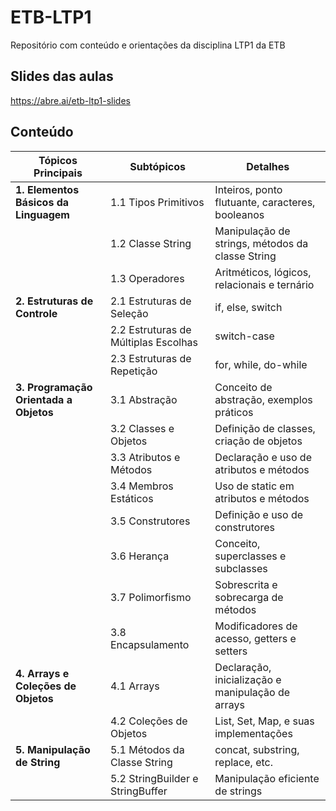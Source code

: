# ETB-LTP1
Repositório com conteúdo e orientações da disciplina LTP1 da ETB

## Slides das aulas
https://abre.ai/etb-ltp1-slides

## Conteúdo
| **Tópicos Principais**        | **Subtópicos**                      | **Detalhes**                                                   |
|-------------------------------|--------------------------------------|----------------------------------------------------------------|
| **1. Elementos Básicos da Linguagem** | 1.1 Tipos Primitivos | Inteiros, ponto flutuante, caracteres, booleanos |
|                               | 1.2 Classe String | Manipulação de strings, métodos da classe String |
|                               | 1.3 Operadores | Aritméticos, lógicos, relacionais e ternário |
| **2. Estruturas de Controle** | 2.1 Estruturas de Seleção | if, else, switch |
|                               | 2.2 Estruturas de Múltiplas Escolhas | switch-case |
|                               | 2.3 Estruturas de Repetição | for, while, do-while |
| **3. Programação Orientada a Objetos** | 3.1 Abstração | Conceito de abstração, exemplos práticos |
|                               | 3.2 Classes e Objetos | Definição de classes, criação de objetos |
|                               | 3.3 Atributos e Métodos | Declaração e uso de atributos e métodos |
|                               | 3.4 Membros Estáticos | Uso de static em atributos e métodos |
|                               | 3.5 Construtores | Definição e uso de construtores |
|                               | 3.6 Herança | Conceito, superclasses e subclasses |
|                               | 3.7 Polimorfismo | Sobrescrita e sobrecarga de métodos |
|                               | 3.8 Encapsulamento | Modificadores de acesso, getters e setters |
| **4. Arrays e Coleções de Objetos** | 4.1 Arrays | Declaração, inicialização e manipulação de arrays |
|                               | 4.2 Coleções de Objetos | List, Set, Map, e suas implementações |
| **5. Manipulação de String**  | 5.1 Métodos da Classe String | concat, substring, replace, etc. |
|                               | 5.2 StringBuilder e StringBuffer | Manipulação eficiente de strings | 
